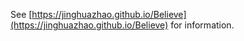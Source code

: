 See [https://jinghuazhao.github.io/Believe](https://jinghuazhao.github.io/Believe) for information.
